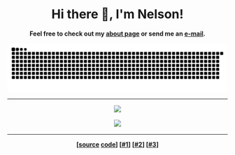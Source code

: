 <div align="center">
    <h1><a href="#">&#x200B;</a>Hi there 👋, I'm Nelson!</h1>
    <p><b>Feel free to check out my <a href="https://nelsonaloysio.github.io">about page</a> or send me an <a href="mailto:nelson.reis@phd.unipi.it">e-mail</a>.</p>
    <p><a href="#"><img src="https://raw.githubusercontent.com/nelsonaloysio/nelsonaloysio/snake/snake.svg" /></a></p>
</div>

___

<div align="center">
    <p><a href="#"><img src="https://github-readme-streak-stats.herokuapp.com/?user=nelsonaloysio&theme=windows-dark&mode=daily&hide_border=true&background=ffffff00" /></a></p>
    <p><a href="#"><img src="https://github-profile-trophy.vercel.app/?username=nelsonaloysio&no-bg=true&no-frame=true&row=1&column=4&theme=algolia" /></a></p>
</div>

___

<div align="center">
    [<a href="https://raw.githubusercontent.com/nelsonaloysio/nelsonaloysio/main/README.md">source</a>
     <a href="https://github.com/nelsonaloysio/nelsonaloysio/blob/main/.github/workflows/snake.yml">code</a>]
    [<a href="https://github.com/Platane/snk">#1</a>]
    [<a href="https://github.com/DenverCoder1/github-readme-streak-stats">#2</a>]
    [<a href="https://github.com/ryo-ma/github-profile-trophy">#3</a>]
</div>
